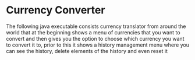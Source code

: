 # Currency Converter

The following java executable consists currency translator from around the world that at the beginning shows a menu of currencies that you want to convert and then gives you the option to choose which currency you want to convert it to, prior to this it shows a history management menu where you can see the history, delete elements of the history and even reset it
